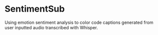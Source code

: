 # SentimentSub

Using emotion sentiment analysis to color code captions generated from user inputted audio transcribed with Whisper.

